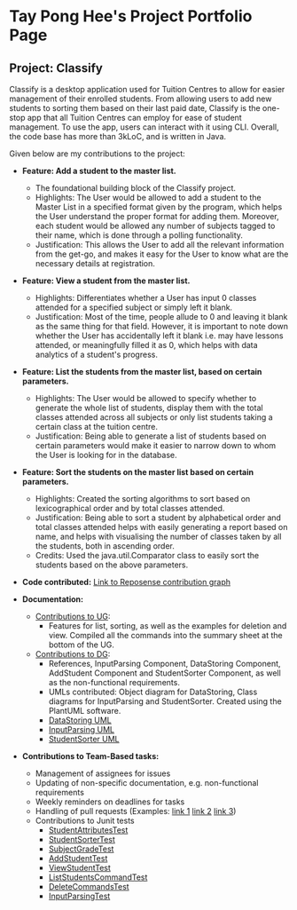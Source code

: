 # Tay Pong Hee's Project Portfolio Page

## Project: Classify

Classify is a desktop application used for Tuition Centres to allow for easier management of their enrolled students. 
From allowing users to add new students to sorting them based on their last paid date, Classify is the one-stop app that
all Tuition Centres can employ for ease of student management. To use the app, users can interact with it using CLI.
Overall, the code base has more than 3kLoC, and is written in Java.

Given below are my contributions to the project:

- **Feature: Add a student to the master list.**
  * The foundational building block of the Classify project. 
  * Highlights: The User would be allowed to add a student to the Master List in a specified format given by the program, which helps the User understand the proper format for adding them. Moreover, each student would be allowed any number of subjects tagged to their name, which is done through a polling functionality.
  * Justification: This allows the User to add all the relevant information from the get-go, and makes it easy for the User to know what are the necessary details at registration.


- **Feature: View a student from the master list.**
  * Highlights: Differentiates whether a User has input 0 classes attended for a specified subject or simply left it blank. 
  * Justification: Most of the time, people allude to 0 and leaving it blank as the same thing for that field. However, it is important to note down whether the User has accidentally left it blank i.e. may have lessons attended, or meaningfully filled it as 0, which helps with data analytics of a student's progress.


- **Feature: List the students from the master list, based on certain parameters.**
  * Highlights: The User would be allowed to specify whether to generate the whole list of students, display them with the total classes attended across all subjects or only list students taking a certain class at the tuition centre.
  * Justification: Being able to generate a list of students based on certain parameters would make it easier to narrow down to whom the User is looking for in the database.


- **Feature: Sort the students on the master list based on certain parameters.**
  * Highlights: Created the sorting algorithms to sort based on lexicographical order and by total classes attended. 
  * Justification: Being able to sort a student by alphabetical order and total classes attended helps with easily generating a report based on name, and helps with visualising the number of classes taken by all the students, both in ascending order.
  * Credits: Used the java.util.Comparator class to easily sort the students based on the above parameters.


- **Code contributed:** [Link to Reposense contribution graph](https://nus-cs2113-ay2324s2.github.io/tp-dashboard/?search=tayponghee&breakdown=true&sort=groupTitle%20dsc&sortWithin=title&since=2024-02-23&timeframe=commit&mergegroup=&groupSelect=groupByRepos&checkedFileTypes=docs~functional-code~test-code~other)


- **Documentation:**
  * [Contributions to UG](https://github.com/AY2324S2-CS2113-T13-3/tp/blob/master/docs/UserGuide.md): 
    * Features for list, sorting, as well as the examples for deletion and view. Compiled all the commands into the summary sheet at the bottom of the UG.
  * [Contributions to DG](https://github.com/AY2324S2-CS2113-T13-3/tp/blob/master/docs/DeveloperGuide.md): 
    * References, InputParsing Component, DataStoring Component, AddStudent Component and StudentSorter Component, as well as the non-functional requirements.
    * UMLs contributed: Object diagram for DataStoring, Class diagrams for InputParsing and StudentSorter. Created using the PlantUML software.
    * [DataStoring UML](https://github.com/AY2324S2-CS2113-T13-3/tp/blob/master/docs/diagrams/src/DataStoring/ObjectDiagram.png)
    * [InputParsing UML](https://github.com/AY2324S2-CS2113-T13-3/tp/blob/master/docs/diagrams/src/InputParsing/InputParsing.png)
    * [StudentSorter UML](https://github.com/AY2324S2-CS2113-T13-3/tp/blob/master/docs/diagrams/src/StudentSorter/StudentSorter.png)


- **Contributions to Team-Based tasks:**
  * Management of assignees for issues
  * Updating of non-specific documentation, e.g. non-functional requirements
  * Weekly reminders on deadlines for tasks
  * Handling of pull requests (Examples: [link 1](https://github.com/AY2324S2-CS2113-T13-3/tp/pull/159) [link 2](https://github.com/AY2324S2-CS2113-T13-3/tp/pull/153) [link 3](https://github.com/AY2324S2-CS2113-T13-3/tp/pull/145))
  * Contributions to Junit tests
    * [StudentAttributesTest](https://github.com/AY2324S2-CS2113-T13-3/tp/blob/master/src/test/java/classify/student/StudentAttributesTest.java)
    * [StudentSorterTest](https://github.com/AY2324S2-CS2113-T13-3/tp/blob/master/src/test/java/classify/commands/StudentSorterTest.java)
    * [SubjectGradeTest](https://github.com/AY2324S2-CS2113-T13-3/tp/blob/master/src/test/java/classify/student/SubjectGradeTest.java)
    * [AddStudentTest](https://github.com/AY2324S2-CS2113-T13-3/tp/blob/master/src/test/java/classify/commands/AddStudentTest.java)
    * [ViewStudentTest](https://github.com/AY2324S2-CS2113-T13-3/tp/blob/master/src/test/java/classify/commands/ViewStudentTest.java)
    * [ListStudentsCommandTest](https://github.com/AY2324S2-CS2113-T13-3/tp/blob/master/src/test/java/classify/commands/ListStudentsCommandTest.java)
    * [DeleteCommandsTest](https://github.com/AY2324S2-CS2113-T13-3/tp/blob/master/src/test/java/classify/commands/DeleteCommandsTest.java)
    * [InputParsingTest](https://github.com/AY2324S2-CS2113-T13-3/tp/blob/master/src/test/java/classify/commands/ListStudentsCommandTest.java)
